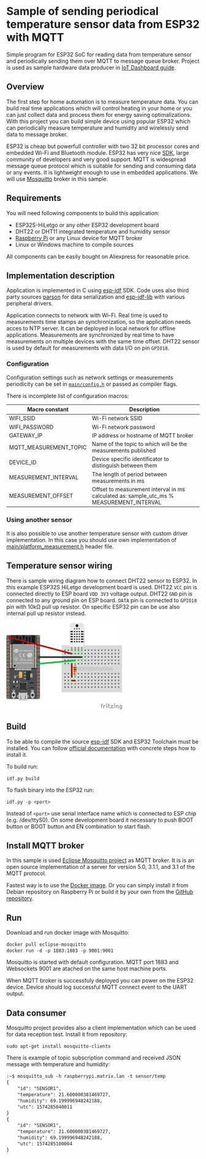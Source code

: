 # Sample of sending periodical temperature sensor data from ESP32 with MQTT
Simple program for ESP32 SoC for reading data from temperature sensor and periodically sending them over MQTT to message queue broker. Project is used as sample hardware data producer in [IoT Dashboard guide](https://kyberpunk.github.io/iot-dashboard/).

## Overview
The first step for home automation is to measure temperature data. You can build real time applications which will control heating in your home or you can just collect data and process them for energy saving optimalizations. With this project you can build simple device using popular ESP32 which can periodically measure temperature and humidity and wirelessly send data to message broker.

ESP32 is cheap but powerfull controller with two 32 bit processor cores and embedded Wi-Fi and Bluetooth module. ESP32 has very nice [SDK](https://docs.espressif.com/projects/esp-idf/en/latest/), large community of developers and very good support. MQTT is widespread message queue protocol which is suitable for sending and consuming data or any events. It is lightweight enough to use in embedded applications. We will use [Mosquitto](https://mosquitto.org/) broker in this sample.

## Requirements
You will need following components to build this application:
* ESP32S-HiLetgo or any other ESP32 development board
* DHT22 or DHT11 integrated temperature and humidity sensor
* [Raspberry Pi](https://www.raspberrypi.org/) or any Linux device for MQTT broker
* Linux or Windows machine to compile sources

All components can be easily bought on Aliexpress for reasonable price.

## Implementation description
Application is implemented in C using [esp-idf](https://github.com/espressif/esp-idf) SDK. Code uses also third party sources [parson](https://github.com/kgabis/parson) for data serialization and [esp-idf-lib](https://github.com/UncleRus/esp-idf-lib) with various peripheral drivers.

Application connects to network with Wi-Fi. Real time is used to measurements time stamps an synchronization, so the application needs acces to NTP server. It can be deployed in local network for offline applications. Measurements are synchronized by real time to have measurements on multiple devices with the same time offset. DHT22 sensor is used by default for measurements with data I/O on pin `GPIO18`.

### Configuration
Configuration settings such as network settings or measurements periodicity can be set in [`main/config.h`](https://github.com/kyberpunk/esp-temperature-control/blob/master/main/config.h) or passed as compiler flags.

There is incomplete list of configuration macros:

Macro constant | Description
--- | ---
WIFI_SSID | Wi-Fi network SSID
WIFI_PASSWORD | Wi-Fi network password
GATEWAY_IP | IP address or hostname of MQTT broker
MQTT_MEASUREMENT_TOPIC | Name of the topic to which will be the measurements published
DEVICE_ID | Device specific identificator to distinguish between them
MEASUREMENT_INTERVAL | The length of period between measurements in ms
MEASUREMENT_OFFSET | Offset to measurement interval in ms calculated as: sample_utc_ms % MEASUREMENT_INTERVAL

### Using another sensor
It is also possible to use another temperature sensor with custom driver implementation. In this case you should use own implementation of [main/platform_measurement.h](https://github.com/kyberpunk/esp-temperature-control/blob/master/main/platform_measurement.h) header file.

## Temperature sensor wiring
There is sample wiring diagram how to connect DHT22 sensor to ESP32. In this example ESP32S HiLetgo development board is used. DHT22 `VCC` pin is connected directly to ESP board `VDD 3V3` voltage output. DHT22 `GND` pin is connected to any ground pin on ESP board. `DATA` pin is connected to `GPIO18` pin with 10kΩ pull up resistor. On specific ESP32 pin can be use also internal pull up resistor instead.

<img src="./docs/esp-temperature-control.png" width="60%" alt="ESP32 and DHT22 simple connection diagram.">

## Build
To be able to compile the source [esp-idf](https://github.com/espressif/esp-idf) SDK and ESP32 Toolchain must be installed. You can follow [official documentation](https://docs.espressif.com/projects/esp-idf/en/latest/get-started/) with concrete steps how to install it.

To build run:
```
idf.py build
```
To flash binary into the ESP32 run:
```
idf.py -p <port>
```
Instead of `<port>` use serial interface name which is connected to ESP chip (e.g. /dev/ttyS0). On some development board it necessary to push BOOT button or BOOT button and EN combination to start flash.

## Install MQTT broker
In this sample is used [Eclipse Mosquitto project](https://github.com/eclipse/mosquitto) as MQTT broker. It is is an open source implementation of a server for version 5.0, 3.1.1, and 3.1 of the MQTT protocol.

Fastest way is to use the [Docker image](https://hub.docker.com/_/eclipse-mosquitto). Or you can simply install it from Debian repository on Raspberry Pi or build it by your own from the [GitHub repository](https://github.com/eclipse/mosquitto).

## Run
Download and run docker image with Mosquitto:
```
docker pull eclipse-mosquitto
docker run -d -p 1883:1883 -p 9001:9001
```
Mosquitto is started with default configuration. MQTT port 1883 and Websockets 9001 are atached on the same host machine ports.

When MQTT broker is successfuly deployed you can power on the ESP32 device. Device should log successful MQTT connect event to the UART output.

## Data consumer
Mosquitto project provides also a client implementation which can be used for data reception test. Install it from repository:
```
sudo apt-get install mosquitto-clients
```
There is example of topic subscription command and received JSON message with temperature and humidity:
```
:~$ mosquitto_sub -h raspberrypi.matrix.lan -t sensor/temp
{
    "id": "SENSOR1",
    "temperature": 21.600000381469727,
    "humidity": 69.199996948242188,
    "utc": 1574285040011
}
{
    "id": "SENSOR1",
    "temperature": 21.600000381469727,
    "humidity": 69.199996948242188,
    "utc": 1574285100004
}
```
